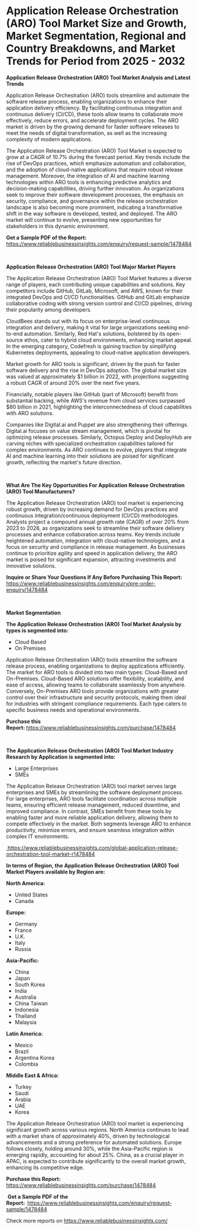 <p><h1>Application Release Orchestration (ARO) Tool Market Size and Growth, Market Segmentation, Regional and Country Breakdowns, and Market Trends for Period from 2025 -  2032</h1></p><p><strong>Application Release Orchestration (ARO) Tool Market Analysis and Latest Trends</strong></p>
<p><p>Application Release Orchestration (ARO) tools streamline and automate the software release process, enabling organizations to enhance their application delivery efficiency. By facilitating continuous integration and continuous delivery (CI/CD), these tools allow teams to collaborate more effectively, reduce errors, and accelerate deployment cycles. The ARO market is driven by the growing demand for faster software releases to meet the needs of digital transformation, as well as the increasing complexity of modern applications.</p><p>The Application Release Orchestration (ARO) Tool Market is expected to grow at a CAGR of 10.7% during the forecast period. Key trends include the rise of DevOps practices, which emphasize automation and collaboration, and the adoption of cloud-native applications that require robust release management. Moreover, the integration of AI and machine learning technologies within ARO tools is enhancing predictive analytics and decision-making capabilities, driving further innovation. As organizations seek to improve their software development processes, the emphasis on security, compliance, and governance within the release orchestration landscape is also becoming more prominent, indicating a transformative shift in the way software is developed, tested, and deployed. The ARO market will continue to evolve, presenting new opportunities for stakeholders in this dynamic environment.</p></p>
<p><strong>Get a Sample PDF of the Report:&nbsp;</strong> <a href="https://www.reliablebusinessinsights.com/enquiry/request-sample/1478484?utm_campaign=3314&utm_medium=2&utm_source=Github&utm_content=ia&utm_term=11032025&utm_id=application-release-orchestration-aro-tool">https://www.reliablebusinessinsights.com/enquiry/request-sample/1478484</a></p>
<p>&nbsp;</p>
<p><strong>Application Release Orchestration (ARO) Tool Major Market Players</strong></p>
<p><p>The Application Release Orchestration (ARO) Tool Market features a diverse range of players, each contributing unique capabilities and solutions. Key competitors include GitHub, GitLab, Microsoft, and AWS, known for their integrated DevOps and CI/CD functionalities. GitHub and GitLab emphasize collaborative coding with strong version control and CI/CD pipelines, driving their popularity among developers. </p><p>CloudBees stands out with its focus on enterprise-level continuous integration and delivery, making it vital for large organizations seeking end-to-end automation. Similarly, Red Hat's solutions, bolstered by its open-source ethos, cater to hybrid cloud environments, enhancing market appeal. In the emerging category, Codefresh is gaining traction by simplifying Kubernetes deployments, appealing to cloud-native application developers.</p><p>Market growth for ARO tools is significant, driven by the push for faster software delivery and the rise in DevOps adoption. The global market size was valued at approximately $1 billion in 2022, with projections suggesting a robust CAGR of around 20% over the next five years. </p><p>Financially, notable players like GitHub (part of Microsoft) benefit from substantial backing, while AWS's revenue from cloud services surpassed $80 billion in 2021, highlighting the interconnectedness of cloud capabilities with ARO solutions. </p><p>Companies like Digital.ai and Puppet are also strengthening their offerings. Digital.ai focuses on value stream management, which is pivotal for optimizing release processes. Similarly, Octopus Deploy and DeployHub are carving niches with specialized orchestration capabilities tailored for complex environments. As ARO continues to evolve, players that integrate AI and machine learning into their solutions are poised for significant growth, reflecting the market's future direction.</p></p>
<p>&nbsp;</p>
<p><strong>What Are The Key Opportunities For Application Release Orchestration (ARO) Tool Manufacturers?</strong></p>
<p><p>The Application Release Orchestration (ARO) tool market is experiencing robust growth, driven by increasing demand for DevOps practices and continuous integration/continuous deployment (CI/CD) methodologies. Analysts project a compound annual growth rate (CAGR) of over 20% from 2023 to 2028, as organizations seek to streamline their software delivery processes and enhance collaboration across teams. Key trends include heightened automation, integration with cloud-native technologies, and a focus on security and compliance in release management. As businesses continue to prioritize agility and speed in application delivery, the ARO market is poised for significant expansion, attracting investments and innovative solutions.</p></p>
<p><strong>Inquire or Share Your Questions If Any Before Purchasing This Report:</strong> <a href="https://www.reliablebusinessinsights.com/enquiry/pre-order-enquiry/1478484?utm_campaign=3314&utm_medium=2&utm_source=Github&utm_content=ia&utm_term=11032025&utm_id=application-release-orchestration-aro-tool">https://www.reliablebusinessinsights.com/enquiry/pre-order-enquiry/1478484</a></p>
<p>&nbsp;</p>
<p><strong>Market Segmentation</strong></p>
<p><strong>The Application Release Orchestration (ARO) Tool Market Analysis by types is segmented into:</strong></p>
<p><ul><li>Cloud Based</li><li>On Premises</li></ul></p>
<p><p>Application Release Orchestration (ARO) tools streamline the software release process, enabling organizations to deploy applications efficiently. The market for ARO tools is divided into two main types: Cloud-Based and On-Premises. Cloud-Based ARO solutions offer flexibility, scalability, and ease of access, allowing teams to collaborate seamlessly from anywhere. Conversely, On-Premises ARO tools provide organizations with greater control over their infrastructure and security protocols, making them ideal for industries with stringent compliance requirements. Each type caters to specific business needs and operational environments.</p></p>
<p><strong>Purchase this Report:&nbsp;</strong><a href="https://www.reliablebusinessinsights.com/purchase/1478484?utm_campaign=3314&utm_medium=2&utm_source=Github&utm_content=ia&utm_term=11032025&utm_id=application-release-orchestration-aro-tool">https://www.reliablebusinessinsights.com/purchase/1478484</a></p>
<p>&nbsp;</p>
<p><strong>The Application Release Orchestration (ARO) Tool Market Industry Research by Application is segmented into:</strong></p>
<p><ul><li>Large Enterprises</li><li>SMEs</li></ul></p>
<p><p>The Application Release Orchestration (ARO) tool market serves large enterprises and SMEs by streamlining the software deployment process. For large enterprises, ARO tools facilitate coordination across multiple teams, ensuring efficient release management, reduced downtime, and improved compliance. In contrast, SMEs benefit from these tools by enabling faster and more reliable application delivery, allowing them to compete effectively in the market. Both segments leverage ARO to enhance productivity, minimize errors, and ensure seamless integration within complex IT environments.</p></p>
<p><a href="https://www.reliablebusinessinsights.com/global-application-release-orchestration-tool-market-r1478484?utm_campaign=3314&utm_medium=2&utm_source=Github&utm_content=ia&utm_term=11032025&utm_id=application-release-orchestration-aro-tool">&nbsp;https://www.reliablebusinessinsights.com/global-application-release-orchestration-tool-market-r1478484</a></p>
<p><strong>In terms of Region, the Application Release Orchestration (ARO) Tool Market Players available by Region are:</strong></p>
<p>
    <p> <strong> North America: </strong>
        <ul>
            <li>United States</li>
            <li>Canada</li>
        </ul>
        </p> 
    <p> <strong> Europe: </strong>
        <ul>
            <li>Germany</li>
            <li>France</li>
            <li>U.K.</li>
            <li>Italy</li>
            <li>Russia</li>
        </ul>
        </p> 
    <p> <strong> Asia-Pacific: </strong>
        <ul>
            <li>China</li>
            <li>Japan</li>
            <li>South Korea</li>
            <li>India</li>
            <li>Australia</li>
            <li>China Taiwan</li>
            <li>Indonesia</li>
            <li>Thailand</li>
            <li>Malaysia</li>
        </ul>
        </p> 
    <p> <strong> Latin America: </strong>
        <ul>
            <li>Mexico</li>
            <li>Brazil</li>
            <li>Argentina Korea</li>
            <li>Colombia</li>
        </ul>
        </p> 
    <p> <strong> Middle East & Africa: </strong>
        <ul>
            <li>Turkey</li>
            <li>Saudi</li>
            <li>Arabia</li>
            <li>UAE</li>
            <li>Korea</li>
        </ul>
    </p>
    </p>
<p><p>The Application Release Orchestration (ARO) tool market is experiencing significant growth across various regions. North America continues to lead with a market share of approximately 40%, driven by technological advancements and a strong preference for automated solutions. Europe follows closely, holding around 30%, while the Asia-Pacific region is emerging rapidly, accounting for about 25%. China, as a crucial player in APAC, is expected to contribute significantly to the overall market growth, enhancing its competitive edge.</p></p>
<p><strong>Purchase this Report: </strong><a href="https://www.reliablebusinessinsights.com/purchase/1478484?utm_campaign=3314&utm_medium=2&utm_source=Github&utm_content=ia&utm_term=11032025&utm_id=application-release-orchestration-aro-tool">https://www.reliablebusinessinsights.com/purchase/1478484</a></p>
<p>&nbsp;<strong>Get a Sample PDF of the Report:&nbsp;&nbsp;</strong><a href="https://www.reliablebusinessinsights.com/enquiry/request-sample/1478484?utm_campaign=3314&utm_medium=2&utm_source=Github&utm_content=ia&utm_term=11032025&utm_id=application-release-orchestration-aro-tool">https://www.reliablebusinessinsights.com/enquiry/request-sample/1478484</a></p>
<p><strong></strong></p>
<p>Check more reports on <a href="https://www.reliablebusinessinsights.com/?utm_campaign=3314&utm_medium=2&utm_source=Github&utm_content=ia&utm_term=11032025&utm_id=application-release-orchestration-aro-tool">https://www.reliablebusinessinsights.com/</a></p>